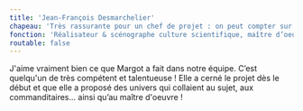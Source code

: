 ```yaml
---
title: 'Jean-François Desmarchelier'
chapeau: 'Très rassurante pour un chef de projet : on peut compter sur elle les yeux fermés!'
fonction: 'Réalisateur & scénographe culture scientifique, maître d’oeuvre de l’exposition du LAPP (Laboratoire d’Annecy-le-Vieux de Physique des Particules)'
routable: false
---
```


J'aime vraiment bien ce que Margot a fait dans notre équipe. C’est quelqu'un de très compétent et talentueuse ! Elle a cerné le projet dès le début et que elle a proposé des univers qui collaient au sujet, aux commanditaires... ainsi qu’au maître d'oeuvre !